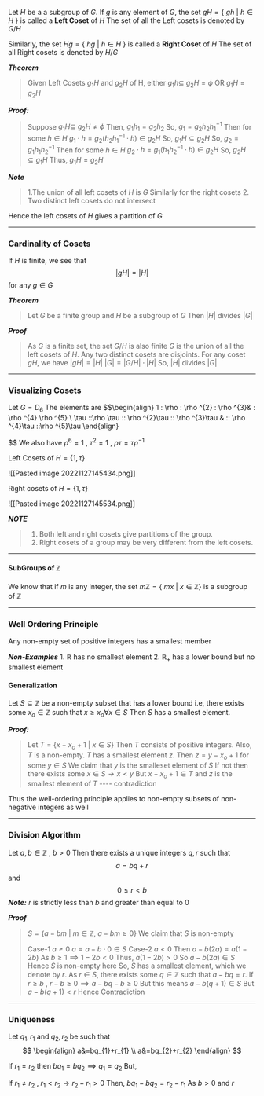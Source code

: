 Let $H$ be a a subgroup of $G$. If $g$ is any element of $G$, the set
$gH = \{ \:gh  \: | \: h \in H \: \}$
is called a **Left Coset** of $H$
The set of all the Left cosets is denoted by $G/H$

Similarly, the set 
$Hg = \{\: hg \: | \: h \in H \: \}$
is called a **Right Coset** of $H$ 
The set of all Right cosets is denoted by $H/G$

***Theorem***
> Given Left Cosets $g_{1}H$ and $g_{2}H$ of H,
> either
> $g_{1}h \subseteq \: g_{2}H = \phi$
> OR
> $g_{1}H = g_{2}H$

***Proof:***
>Suppose $g_{1}H \subseteq \: g_{2}H \neq \phi$
>Then, $g_{1}h_{1} = g_{2}h_{2}$
>So, $g_{1}=g_{2}h_{2}h_{1}^{-1}$
>Then for some $h \in H$ 
>	$g_{1}\cdot h=g_{2}(h_{2}h_{1}^{-1}\cdot h) \in g_{2}H$
>So,
>	$g_{1}H \subseteq g_{2}H$
>So, $g_{2}=g_{1}h_{1}h_{2}^{-1}$
>Then for some $h \in H$ 
>	$g_{2}\cdot h=g_{1}(h_{1}h_{2}^{-1}\cdot h) \in g_{2}H$
>So,
>	$g_{2}H \subseteq g_{1}H$
>Thus,
>	$g_{1}H=g_{2}H$

***Note***
> 1.The union of all left cosets of $H$ is $G$
>   Similarly for the right cosets
> 2. Two distinct left cosets do not intersect

Hence the left cosets of $H$ gives a partition of $G$

----------------------------------------

### Cardinality of Cosets

If $H$ is finite, we see that
$$
|gH| = |H|
$$
for any $g \in G$

***Theorem***
> Let $G$ be a finite group and $H$ be a subgroup of $G$
> Then $|H|$ divides $|G|$

***Proof***
>As $G$ is a finite set, the set $G/H$ is also finite
>$G$ is the union of all the left cosets of $H$. Any two distinct cosets are disjoints.
>For any coset $gH$, we have 
>	$|gH| = |H|$
>	$|G| = |G/H| \cdot |H|$
> So, $|H|$ divides $|G|$

-------------------------

### Visualizing Cosets

Let $G=D_{6}$
The elements are
$$\begin{align}
1 \: \rho \: \rho ^{2} \: \rho ^{3}& \: \rho ^{4} \rho ^{5}  \\
\tau \:\:\rho \tau \:\: \rho ^{2}\tau \:\: \rho ^{3}\tau & \:\: \rho ^{4}\tau \:\:\rho ^{5}\tau
\end{align}

$$
We also have
$\rho ^{6}=1$ , $\tau ^{2}=1$ , $\rho \tau = \tau \rho ^{-1}$

Left Cosets of $H=\{1, \tau \}$

![[Pasted image 20221127145434.png]]

Right cosets of $H=\{1 , \tau \}$

![[Pasted image 20221127145534.png]]

***NOTE***
> 1. Both left and right cosets give partitions of the group.
> 2. Right cosets of a group may be very different from the left cosets.

-------------------------------

#### SubGroups of $\mathbb{Z}$

We know that if $m$ is any integer, the set 
	$m\mathbb{Z} = \{ \:mx \: | \: x\in \mathbb{Z} \}$
is a subgroup of $\mathbb{Z}$

----------------------------------------------

### Well Ordering Principle

Any non-empty set of positive integers has a smallest member

***Non-Examples***
	1. $\mathbb{R}$ has no smallest element
	2. $\mathbb{R}_{+}$ has a lower bound but no smallest element

#### Generalization

Let $S \subseteq \mathbb{Z}$ be a non-empty subset that has a lower bound
i.e, there exists some $x_{o} \in \mathbb{Z}$ such that $x \geq x_{o} \forall x \in S$ 
Then $S$ has a smallest element.

***Proof:***
> Let $T = \{x-x_{o}+1 \: | \: x \in S \}$
> Then $T$ consists of positive integers. Also, $T$ is a non-empty.
> $T$ has a smallest element $z$. Then $z=y-x_{o}+1$ for some $y \in S$
> We claim that $y$ is the smalleset element of $S$
> If not then there exists some $x \in S \rightarrow x <y$
> But $x-x_{o}+1 \in T$ and $z$ is the smallest element of $T$  ---- contradiction
> 

Thus the well-ordering principle applies to non-empty subsets of  non-negative integers as well

-----------------------------------------

### Division Algorithm

Let $a,b \in \mathbb{Z}$ , $b > 0$ 
Then there exists a unique integers $q,r$ such that
$$a=bq+r
$$
and
$$
0 \leq r < b
$$
***Note:*** 
$r$ is strictly less than $b$ and greater than equal to $0$

***Proof***
> $S= \{ a-bm \: | \: m \in \mathbb{Z} , \: a-bm \geq 0\}$
> We claim that $S$ is non-empty
> 
> Case-1
> 	$a \geq 0$
> 	$a=a-b \cdot 0 \in S$
>  Case-2
> 	 $a <0$
> 	 Then $a-b(2a)=a(1-2b)$
> 	 As $b\geq1 \implies 1-2b < 0$
> 	 Thus, $a(1-2b) > 0$
> 	 So $a-b(2a) \in S$
> 	 Hence $S$ is non-empty here
> 	 So, $S$ has a smallest element, which we denote by $r$.
> 	 As $r \in S$, there exists some $q \in \mathbb{Z}$ such that $a-bq=r$.
> 		 If $r\geq b$ , $r-b \geq 0 \implies a-bq-b\geq {0}$
> 	 But this means $a-b(q+1) \in S$
> 	 But $a-b(q+1)<r$
> 	 Hence Contradiction
> 

--------------------------------------

### Uniqueness

Let $q_{1}, r_{1}$ and $q_{2}, r_{2}$ be such that
$$
\begin{align}
a&=bq_{1}+r_{1} \\
a&=bq_{2}+r_{2}
\end{align}
$$

If $r_{1}=r_{2}$ then $bq_{1}=bq_{2} \implies q_{1}=q_{2}$
But,

If $r_{1}\neq r_{2}$ , $r_{1} < r_{2} \rightarrow r_{2}-r_{1} >0$
Then,
$bq_{1}-bq_{2}=r_{2}-r_{1}$
As $b>0$ and $r$


